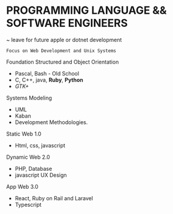 # PROGRAMMING LANGUAGE && SOFTWARE ENGINEERS
~ leave for future apple or dotnet development

`Focus on Web Development and Unix Systems`

Foundation Structured and Object Orientation
  - Pascal, Bash - Old School
  - C, C++, java, **Ruby**, **Python**
  - _GTK+_

Systems Modeling
- UML
- Kaban
- Development Methodologies.

Static Web 1.0
- Html, css, javascript

Dynamic Web 2.0
- PHP, Database
- javascript UX Design

App Web 3.0
- React, Ruby on Rail and Laravel
- Typescript

